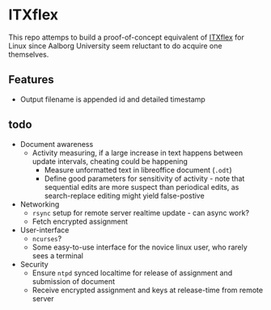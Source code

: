 # ITXflex
This repo attemps to build a proof-of-concept equivalent of [ITXflex](http://www.arcanic.dk/produkter/itx-flex) for Linux since Aalborg University seem reluctant to do acquire one themselves.

## Features
* Output filename is appended id and detailed timestamp

## todo
* Document awareness
  * Activity measuring, if a large increase in text happens between update intervals, cheating could be happening
    * Measure unformatted text in libreoffice document (`.odt`)
    * Define good parameters for sensitivity of activity - note that sequential edits are more suspect than periodical edits, as search-replace editing might yield false-postive
* Networking
  * `rsync` setup for remote server realtime update - can async work?
  * Fetch encrypted assignment 
* User-interface
  * `ncurses`?
  * Some easy-to-use interface for the novice linux user, who rarely sees a terminal
* Security
  * Ensure `ntpd` synced localtime for release of assignment and submission of document
  * Receive encrypted assignment and keys at release-time from remote server
